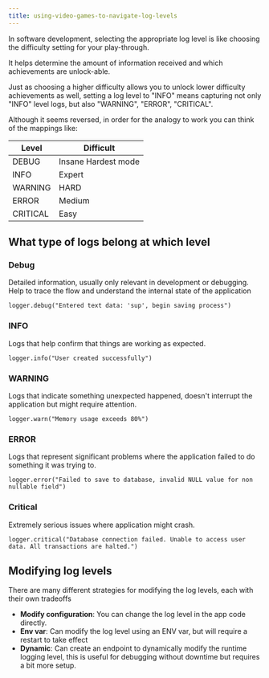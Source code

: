 ```yaml
---
title: using-video-games-to-navigate-log-levels
---
```

In software development, selecting the appropriate log level is like choosing the difficulty setting for your play-through.

It helps determine the amount of information received and which achievements are unlock-able.

Just as choosing a higher difficulty allows you to unlock lower difficulty achievements as well, setting a log level to "INFO" means capturing not only "INFO" level logs, but also "WARNING", "ERROR", "CRITICAL".

Although it seems reversed, in order for the analogy to work you can think of the mappings like:

| Level    | Difficult           |
| -------- | ------------------- |
| DEBUG    | Insane Hardest mode |
| INFO     | Expert              |
| WARNING  | HARD                |
| ERROR    | Medium              |
| CRITICAL | Easy                |

## What type of logs belong at which level

### Debug

Detailed information, usually only relevant in development or debugging. Help to trace the flow and understand the internal state of the application

`logger.debug("Entered text data: 'sup', begin saving process")`

### INFO
Logs that help confirm that things are working as expected.

`logger.info("User created successfully")`

### WARNING
Logs that indicate something unexpected happened, doesn't interrupt the application but might require attention.

`logger.warn("Memory usage exceeds 80%")`

### ERROR

Logs that represent significant problems where the application failed to do something it was trying to.

`logger.error("Failed to save to database, invalid NULL value for non nullable field")`

### Critical
Extremely serious issues where application might crash.

`logger.critical("Database connection failed. Unable to access user data. All transactions are halted.")`

## Modifying log levels

There are many different strategies for modifying the log levels, each with their own tradeoffs
- **Modify configuration**: You can change the log level in the app code directly.
- **Env var**: Can modify the log level using an ENV var, but will require a restart to take effect
- **Dynamic**: Can create an endpoint to dynamically modify the runtime logging level, this is useful for debugging without downtime but requires a bit more setup.

